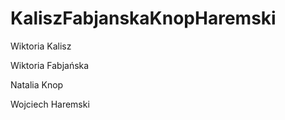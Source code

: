 # KaliszFabjanskaKnopHaremski
Wiktoria Kalisz  

Wiktoria Fabjańska  

Natalia Knop  

Wojciech Haremski  

